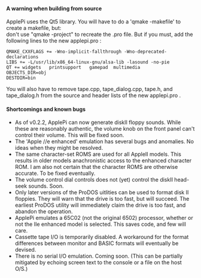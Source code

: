 
#### A warning when building from source  
ApplePi uses the Qt5 library.
You will have to do a 'qmake -makefile' to create a makefile, but:    
don't use "qmake -project" to recreate the .pro file. But if you must, add the following lines to the new applepi.pro :  

`QMAKE_CXXFLAGS += -Wno-implicit-fallthrough -Wno-deprecated-declarations`   
`LIBS += -L/usr/lib/x86_64-linux-gnu/alsa-lib -lasound -no-pie`   
`QT += widgets   printsupport   gamepad  multimedia`  
`OBJECTS_DIR=obj`  
`DESTDIR=bin`   
  
You will also have to remove tape.cpp, tape\_dialog.cpp, tape.h, and tape_dialog.h from the source and header lists of the new applepi.pro .   
   
  
#### Shortcomings and known bugs

- As of v0.2.2, ApplePi can now generate diskII floppy sounds.  While these are reasonably authentic, the volume knob on the front panel can't control their volume.  This will be fixed soon.
- The 'Apple //e enhanced' emulation has several bugs and anomalies. No ideas when they might be resolved.
- The same character-set ROMS are used for all AppleII models. This results in older models anachronistic access to the enhanced character ROM.  I am also not certain that the character ROMS are otherwise accurate.  To be fixed eventually.
- The volume control dial controls does not (yet) control the diskII head-seek sounds.  Soon.
- Only later versions of the ProDOS uitlities can be used to format disk II floppies. They will warn that the drive is too fast, but will succeed. The earliest ProDOS utility will immediately claim the drive is too fast, and abandon the operation.
- ApplePi emulates a 65C02 (not the original 6502) processor, whether or not the IIe enhanced model is selected. This saves code, and few will care.  
- Cassette tape I/O is temporarily disabled. A workaround for the format differences between monitor and BASIC formats will eventually be devised.
- There is no serial I/O emulation. Coming soon. (This can be partially mitigated by echoing screen text to the console or a file on the host O/S.)

